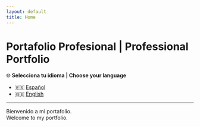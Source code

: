 ```yaml
---
layout: default
title: Home
---
```


# Portafolio Profesional | Professional Portfolio  

🌐 **Selecciona tu idioma | Choose your language**  

- 🇪🇸 [Español](es/index.md)  
- 🇬🇧 [English](en/index.md)  

---  

Bienvenido a mi portafolio.  
Welcome to my portfolio.  

